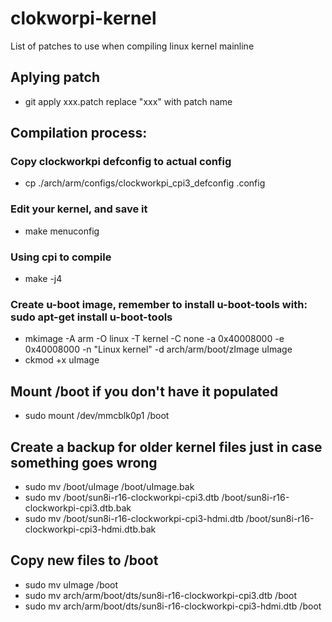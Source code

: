 # clokworpi-kernel
List of patches to use when compiling linux kernel mainline

## Aplying patch
* git apply xxx.patch
replace "xxx" with patch name

## Compilation process:
### Copy clockworkpi defconfig to actual config
* cp ./arch/arm/configs/clockworkpi_cpi3_defconfig .config
### Edit your kernel, and save it
* make menuconfig
### Using cpi to compile
* make -j4
### Create u-boot image, remember to install u-boot-tools with: sudo apt-get install u-boot-tools
* mkimage -A arm -O linux -T kernel -C none -a 0x40008000 -e 0x40008000 -n "Linux kernel" -d arch/arm/boot/zImage uImage
* ckmod +x uImage

## Mount /boot if you don't have it populated
* sudo mount /dev/mmcblk0p1 /boot

## Create a backup for older kernel files just in case something goes wrong 
* sudo mv /boot/uImage /boot/uImage.bak
* sudo mv /boot/sun8i-r16-clockworkpi-cpi3.dtb /boot/sun8i-r16-clockworkpi-cpi3.dtb.bak
* sudo mv /boot/sun8i-r16-clockworkpi-cpi3-hdmi.dtb /boot/sun8i-r16-clockworkpi-cpi3-hdmi.dtb.bak
 
## Copy new files to /boot
* sudo mv uImage /boot
* sudo mv arch/arm/boot/dts/sun8i-r16-clockworkpi-cpi3.dtb /boot
* sudo mv arch/arm/boot/dts/sun8i-r16-clockworkpi-cpi3-hdmi.dtb /boot
